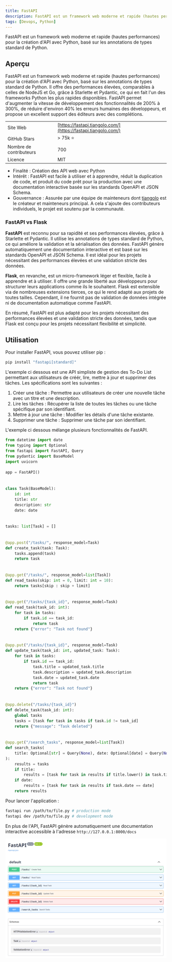 ```yaml
---
title: FastAPI
description: FastAPI est un framework web moderne et rapide (hautes performances) pour la création d'API avec Python, basé sur les annotations de types standard de Python.
tags: [Devops, Python]
---
```


FastAPI est un framework web moderne et rapide (hautes performances) pour la création d'API avec Python, basé sur les annotations de types standard de Python.

<!--truncate-->

## Aperçu

FastAPI est un framework web moderne et rapide (hautes performances) pour la création d'API avec Python, basé sur les annotations de types standard de Python. Il offre des performances élevées, comparables à celles de NodeJS et Go, grâce à Starlette et Pydantic, ce qui en fait l'un des frameworks Python les plus rapides disponibles. FastAPI permet d'augmenter la vitesse de développement des fonctionnalités de 200% à 300%, de réduire d'environ 40% les erreurs humaines des développeurs, et propose un excellent support des éditeurs avec des complétions.

|                         |                                 |
| ----------------------- | ------------------------------- |
| Site Web                | [https://fastapi.tiangolo.com/](https://fastapi.tiangolo.com/) |
| GitHub Stars            | > 75k ⭐                         |
| Nombre de contributeurs | 700                             |
| Licence                 | MIT                             |

- Finalité : Création des API web avec Python
- Intérêt : FastAPI est facile à utiliser et à apprendre, réduit la duplication de code, et produit du code prêt pour la production avec une documentation interactive basée sur les standards OpenAPI et JSON Schema.
- Gouvernance : Assurée par une équipe de mainteneurs dont [tiangolo](https://github.com/tiangolo) est le créateur et mainteneurs principal. A cela s'ajoute des contributeurs individuels, le projet est soutenu par la communauté.

### FastAPI vs Flask

**FastAPI** est reconnu pour sa rapidité et ses performances élevées, grâce à Starlette et Pydantic. Il utilise les annotations de types standard de Python, ce qui améliore la validation et la sérialisation des données. FastAPI génère automatiquement une documentation interactive et est basé sur les standards OpenAPI et JSON Schema. Il est idéal pour les projets nécessitant des performances élevées et une validation stricte des données.

**Flask**, en revanche, est un micro-framework léger et flexible, facile à apprendre et à utiliser. Il offre une grande liberté aux développeurs pour structurer leurs applications comme ils le souhaitent. Flask est extensible via de nombreuses extensions tierces, ce qui le rend adapté aux projets de toutes tailles. Cependant, il ne fournit pas de validation de données intégrée ni de documentation automatique comme FastAPI.

En résumé, FastAPI est plus adapté pour les projets nécessitant des performances élevées et une validation stricte des données, tandis que Flask est conçu pour les projets nécessitant flexibilité et simplicité.

## Utilisation

Pour installer FastAPI, vous pouvez utiliser pip :

```bash
pip install "fastapi[standard]"
```

L'exemple ci dessous est une API simpliste de gestion des To-Do List permettant aux utilisateurs de créér, lire, mettre à jour et supprimer des tâches. Les spécifications sont les suivantes :

1. Créer une tâche : Permettre aux utilisateurs de créer une nouvelle tâche avec un titre et une description.
2. Lire les tâches : Récupérer la liste de toutes les tâches ou une tâche spécifique par son identifiant.
3. Mettre à jour une tâche : Modifier les détails d'une tâche existante.
4. Supprimer une tâche : Supprimer une tâche par son identifiant.

L'exemple ci dessous mélange plusieurs fonctionnalités de FastAPI.

```python
from datetime import date
from typing import Optional
from fastapi import FastAPI, Query
from pydantic import BaseModel
import uvicorn

app = FastAPI()


class Task(BaseModel):
    id: int
    title: str
    description: str
    date: date


tasks: list[Task] = []


@app.post("/tasks/", response_model=Task)
def create_task(task: Task):
    tasks.append(task)
    return task


@app.get("/tasks/", response_model=list[Task])
def read_tasks(skip: int = 0, limit: int = 10):
    return tasks[skip : skip + limit]


@app.get("/tasks/{task_id}", response_model=Task)
def read_task(task_id: int):
    for task in tasks:
        if task.id == task_id:
            return task
    return {"error": "Task not found"}


@app.put("/tasks/{task_id}", response_model=Task)
def update_task(task_id: int, updated_task: Task):
    for task in tasks:
        if task.id == task_id:
            task.title = updated_task.title
            task.description = updated_task.description
            task.date = updated_task.date
            return task
    return {"error": "Task not found"}


@app.delete("/tasks/{task_id}")
def delete_task(task_id: int):
    global tasks
    tasks = [task for task in tasks if task.id != task_id]
    return {"message": "Task deleted"}


@app.get("/search_tasks", response_model=list[Task])
def search_tasks(
    title: Optional[str] = Query(None), date: Optional[date] = Query(None)
):
    results = tasks
    if title:
        results = [task for task in results if title.lower() in task.title.lower()]
    if date:
        results = [task for task in results if task.date == date]
    return results
```

Pour lancer l'application :

```bash
fastapi run /path/to/file.py # production mode
fastapi dev /path/to/file.py # development mode
```

En plus de l'API, FastAPI génère automatiquement une documentation interactive accessible à l'adresse `http://127.0.0.1:8000/docs`

![documentation](./img/fast-api-documentation.png)
